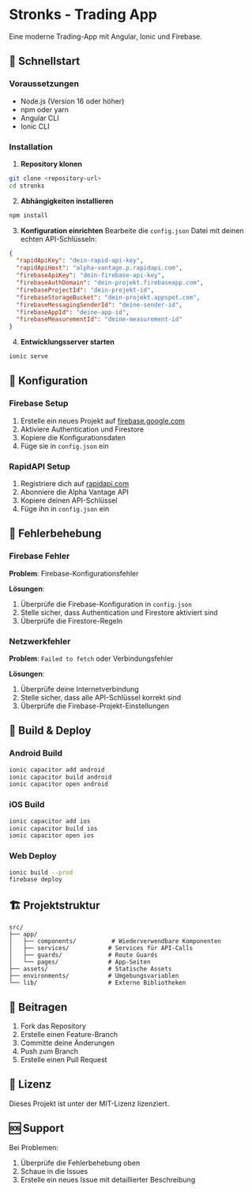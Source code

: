 # Stronks - Trading App

Eine moderne Trading-App mit Angular, Ionic und Firebase.

## 🚀 Schnellstart

### Voraussetzungen

- Node.js (Version 16 oder höher)
- npm oder yarn
- Angular CLI
- Ionic CLI

### Installation

1. **Repository klonen**

```bash
git clone <repository-url>
cd stronks
```

2. **Abhängigkeiten installieren**

```bash
npm install
```

3. **Konfiguration einrichten**
   Bearbeite die `config.json` Datei mit deinen echten API-Schlüsseln:

```json
{
  "rapidApiKey": "dein-rapid-api-key",
  "rapidApiHost": "alpha-vantage.p.rapidapi.com",
  "firebaseApiKey": "dein-firebase-api-key",
  "firebaseAuthDomain": "dein-projekt.firebaseapp.com",
  "firebaseProjectId": "dein-projekt-id",
  "firebaseStorageBucket": "dein-projekt.appspot.com",
  "firebaseMessagingSenderId": "deine-sender-id",
  "firebaseAppId": "deine-app-id",
  "firebaseMeasurementId": "deine-measurement-id"
}
```

4. **Entwicklungsserver starten**

```bash
ionic serve
```

## 🔧 Konfiguration

### Firebase Setup

1. Erstelle ein neues Projekt auf [firebase.google.com](https://firebase.google.com)
2. Aktiviere Authentication und Firestore
3. Kopiere die Konfigurationsdaten
4. Füge sie in `config.json` ein

### RapidAPI Setup

1. Registriere dich auf [rapidapi.com](https://rapidapi.com)
2. Abonniere die Alpha Vantage API
3. Kopiere deinen API-Schlüssel
4. Füge ihn in `config.json` ein

## 🐛 Fehlerbehebung

### Firebase Fehler

**Problem**: Firebase-Konfigurationsfehler

**Lösungen**:

1. Überprüfe die Firebase-Konfiguration in `config.json`
2. Stelle sicher, dass Authentication und Firestore aktiviert sind
3. Überprüfe die Firestore-Regeln

### Netzwerkfehler

**Problem**: `Failed to fetch` oder Verbindungsfehler

**Lösungen**:

1. Überprüfe deine Internetverbindung
2. Stelle sicher, dass alle API-Schlüssel korrekt sind
3. Überprüfe die Firebase-Projekt-Einstellungen

## 📱 Build & Deploy

### Android Build

```bash
ionic capacitor add android
ionic capacitor build android
ionic capacitor open android
```

### iOS Build

```bash
ionic capacitor add ios
ionic capacitor build ios
ionic capacitor open ios
```

### Web Deploy

```bash
ionic build --prod
firebase deploy
```

## 🏗️ Projektstruktur

```
src/
├── app/
│   ├── components/          # Wiederverwendbare Komponenten
│   ├── services/           # Services für API-Calls
│   ├── guards/             # Route Guards
│   └── pages/              # App-Seiten
├── assets/                 # Statische Assets
├── environments/           # Umgebungsvariablen
└── lib/                    # Externe Bibliotheken
```

## 🤝 Beitragen

1. Fork das Repository
2. Erstelle einen Feature-Branch
3. Committe deine Änderungen
4. Push zum Branch
5. Erstelle einen Pull Request

## 📄 Lizenz

Dieses Projekt ist unter der MIT-Lizenz lizenziert.

## 🆘 Support

Bei Problemen:

1. Überprüfe die Fehlerbehebung oben
2. Schaue in die Issues
3. Erstelle ein neues Issue mit detaillierter Beschreibung
